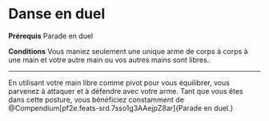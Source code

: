 # Danse en duel

<p><strong>Prérequis</strong> Parade en duel</p>
<p><strong>Conditions</strong> Vous maniez seulement une unique arme de corps à corps à une main et votre autre main ou vos autres mains sont libres.</p>
<hr>
<p>En utilisant votre main libre comme pivot pour vous équilibrer, vous parvenez à attaquer et à défendre avec votre arme. Tant que vous êtes dans cette posture, vous bénéficiez constamment de @Compendium[pf2e.feats-srd.7sso1g3AAejpZ8ar]{Parade en duel.}</p>